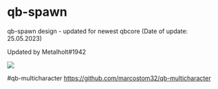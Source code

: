 # qb-spawn
qb-spawn design - updated for newest qbcore (Date of update: 25.05.2023)

Updated by Metalholt#1942

![](https://cdn.discordapp.com/attachments/797581154315927573/913605989880692827/unknown.png)

#qb-multicharacter 
https://github.com/marcostom32/qb-multicharacter